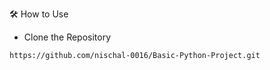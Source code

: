 🛠️ How to Use
- Clone the Repository
```bash
https://github.com/nischal-0016/Basic-Python-Project.git
```
